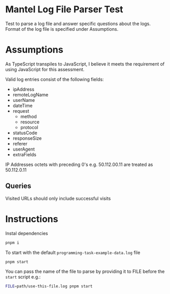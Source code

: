 # Mantel Log File Parser Test

Test to parse a log file and answer specific questions about the logs.\
Format of the log file is specified under Assumptions.

# Assumptions

As TypeScript transpiles to JavaScript, I believe it meets the requirement of
using JavaScript for this assessment.

Valid log entries consist of the following fields:

- ipAddress
- remoteLogName
- userName
- dateTime
- request
  - method
  - resource
  - protocol
- statusCode
- responseSize
- referer
- userAgent
- extraFields

IP Addresses octets with preceding 0's e.g. 50.112.00.11 are treated as
50.112.0.11

## Queries

Visited URLs should only include successful visits

# Instructions

Instal dependencies

```bash
pnpm i
```

To start with the default `programming-task-example-data.log` file

```bash
pnpm start
```

You can pass the name of the file to parse by providing it to FILE before the
`start` script e.g.:

```bash
FILE=path/use-this-file.log pnpm start
```

